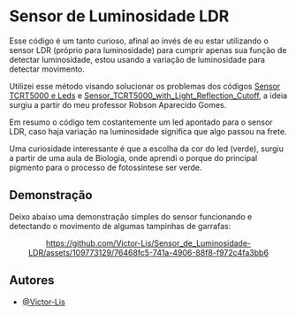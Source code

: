 # Sensor de Luminosidade LDR

Esse código é um tanto curioso, afinal ao invés de eu estar utilizando o sensor LDR (próprio para luminosidade) para cumprir apenas sua função de detectar luminosidade, estou usando a variação de luminosidade para detectar movimento. 

Utilizei esse método visando solucionar os problemas dos códigos [Sensor TCRT5000 e Leds](https://github.com/Victor-Lis/Sensor_TCRT5000_e_Leds) e [Sensor_TCRT5000_with_Light_Reflection_Cutoff](https://github.com/Victor-Lis/Sensor_TCRT5000_with_Light_Reflection_Cutoff), a ideia surgiu a partir do meu professor Robson Aparecido Gomes.

Em resumo o código tem costantemente um led apontado para o sensor LDR, caso haja variação na luminosidade significa que algo passou na frete.

Uma curiosidade interessante é que a escolha da cor do led (verde), surgiu a partir de uma aula de Biologia, onde aprendi o porque do principal pigmento para o processo de fotossintese ser verde.

## Demonstração

Deixo abaixo uma demonstração simples do sensor funcionando e detectando o movimento de algumas tampinhas de garrafas:

<div align="center">

https://github.com/Victor-Lis/Sensor_de_Luminosidade-LDR/assets/109773129/76468fc5-741a-4906-88f8-f972c4fa3bb6

</div>

## Autores

- [@Victor-Lis](https://github.com/Victor-Lis)
